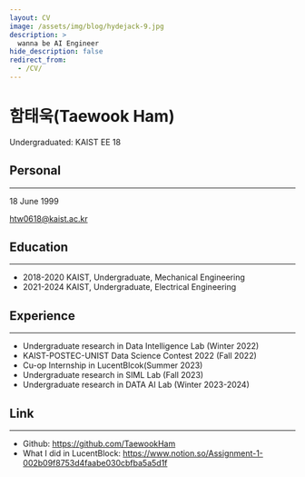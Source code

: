 ```yaml
---
layout: CV
image: /assets/img/blog/hydejack-9.jpg
description: >
  wanna be AI Engineer
hide_description: false
redirect_from:
  - /CV/
---
```


# 함태욱(Taewook Ham)
Undergraduated: KAIST EE 18
<!--author-->

## Personal
---
18 June 1999

htw0618@kaist.ac.kr
## Education
---
- 2018-2020 KAIST, Undergraduate, Mechanical Engineering
- 2021-2024 KAIST, Undergraduate, Electrical Engineering

## Experience
---
- Undergraduate research in Data Intelligence Lab (Winter 2022)
- KAIST-POSTEC-UNIST Data Science Contest 2022 (Fall 2022)
- Cu-op Internship in LucentBlcok(Summer 2023)
- Undergraduate research in SIML Lab (Fall 2023)
- Undergraduate research in DATA AI Lab (Winter 2023-2024)

## Link
---
- Github: https://github.com/TaewookHam
- What I did in LucentBlock: https://www.notion.so/Assignment-1-002b09f8753d4faabe030cbfba5a5d1f
